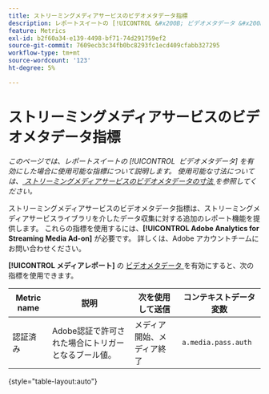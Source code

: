 ```yaml
---
title: ストリーミングメディアサービスのビデオメタデータ指標
description: レポートスイートの [!UICONTROL &#x200B; ビデオメタデータ &#x200B;] を有効にするときに使用できる指標です。
feature: Metrics
exl-id: b2f60a34-e139-4498-bf71-74d291759ef2
source-git-commit: 7609ecb3c34fb0bc8293fc1ecd409cfabb327295
workflow-type: tm+mt
source-wordcount: '123'
ht-degree: 5%

---
```


# ストリーミングメディアサービスのビデオメタデータ指標

*このページでは、レポートスイートの [!UICONTROL &#x200B; ビデオメタデータ &#x200B;] を有効にした場合に使用可能な指標について説明します。 使用可能な寸法については、[ ストリーミングメディアサービスのビデオメタデータの寸法 ](../dimensions/sm-video-metadata.md) を参照してください。*

ストリーミングメディアサービスのビデオメタデータ指標は、ストリーミングメディアサービスライブラリを介したデータ収集に対する追加のレポート機能を提供します。 これらの指標を使用するには、**[!UICONTROL Adobe Analytics for Streaming Media Ad-on]** が必要です。 詳しくは、Adobe アカウントチームにお問い合わせください。

**[!UICONTROL メディアレポート]** の [ ビデオメタデータ ](/help/admin/admin/c-manage-report-suites/c-edit-report-suites/media-management.md) を有効にすると、次の指標を使用できます。

| Metric name | 説明 | 次を使用して送信 | コンテキストデータ変数 |
| --- | --- | --- | --- |
| 認証済み | Adobe認証で許可された場合にトリガーとなるブール値。 | メディア開始、メディア終了 | `a.media.pass.auth` |

{style="table-layout:auto"}
